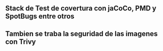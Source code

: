 ## Stack de Test de covertura con jaCoCo, PMD y SpotBugs entre otros
## Tambien se traba la seguridad de las imagenes con Trivy